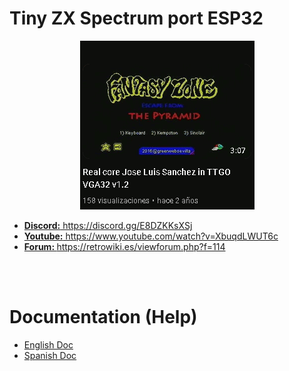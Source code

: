 # Tiny ZX Spectrum port ESP32
<center><img src='https://raw.githubusercontent.com/rpsubc8/ESP32TinyZXSpectrum/main/preview/previewzx48k.gif'></center>
<ul>
 <li><a href='https://discord.gg/E8DZKKsXSj'><b>Discord:</b> https://discord.gg/E8DZKKsXSj</a></li>
 <li><a href='https://www.youtube.com/watch?v=XbuqdLWUT6c'><b>Youtube:</b> https://www.youtube.com/watch?v=XbuqdLWUT6c</a></li>
 <li><a href='https://retrowiki.es/viewforum.php?f=114'><b>Forum: </b>https://retrowiki.es/viewforum.php?f=114</a></li>
</ul>

<br><br>
<h1>Documentation (Help)</h1>
<ul>
 <li><a href='readmeEnglish.md'>English Doc</a></li>
 <li><a href='readmeSpanish.md'>Spanish Doc</a></li>
</ul>

